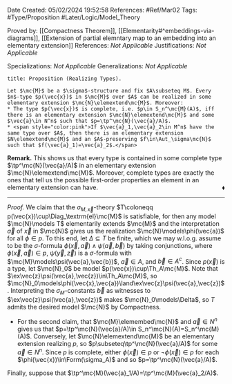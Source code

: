 <div class="topSpace"></div>

Date Created: 05/02/2024 19:52:58
References: #Ref/Mar02
Tags: #Type/Proposition #Later/Logic/Model_Theory

Proved by: [[Compactness Theorem]], [[Elementarity#^embeddings-via-diagrams]], [[Extension of partial elemntary map to an embedding into an elementary extension]]
References: <i>Not Applicable</i>
Justifications: <i>Not Applicable</i>

Specializations: <i>Not Applicable</i>
Generalizations: <i>Not Applicable</i>

``` ad-Proposition
title: Proposition (Realizing Types).

Let $\mc{M}$ be a $\sigma$-structure and fix $A\subseteq M$. Every $n$-type $p(\vec{x})$ in $\mc{M}$ over $A$ can be realized in some elementary extension $\mc{N}\elemextend\mc{M}$. Moreover:
* The type $p(\vec{x})$ is complete, i.e. $p\in S_n^\mc{M}(A)$, iff there is an elementary extension $\mc{N}\elemextend\mc{M}$ and some $\vec{a}\in N^n$ such that $p=\tp^\mc{N}(\vec{a}/A)$.
* <span style="color:pink">If $\vec{a}_1,\vec{a}_2\in M^n$ have the same type over $A$, then there is an elementary extension $N\elemextend\mc{M}$ and an $A$-preserving $f\in\Aut_\sigma\mc{N}$ such that $f(\vec{a}_1)=\vec{a}_2$.</span>

```

<b>Remark.</b> This shows us that every type is contained in some complete type $\tp^\mc{N}(\vec{a}/A)$ in an elementary extension $\mc{N}\elemextend\mc{M}$. Moreover, complete types are exactly the ones that tell us the possible first-order properties an element in an elementary extension can have.<span style="float:right;">$\blacklozenge$</span>

---

<i>Proof.</i> We claim that the $\sigma_{M,\vec{x}}$-theory $T\coloneqq p(\vec{x})\cup\Diag_\textrm{el}\mc{M}$ is satisfiable, for then any model $\mc{N}\models T$ elementarily extends $\mc{M}$ and the interpretation $\vec{a}$ of $\vec{x}$ in $\mc{N}$ gives us the realization $\mc{N}\models\phi(\vec{a})$ for all $\phi\in p$. To this end, let $\Delta\subseteq T$ be finite, which we may w.l.o.g. assume to be the $\sigma$-formula $\phi(\vec{x},\vec{a})\land\psi(\vec{a},\vec{b})$ by taking conjunctions, where $\phi(\vec{x},\vec{a})\in p$, $\psi(\vec{y},\vec{z})$ is a $\sigma$-formula with $\mc{M}\models\psi(\vec{a},\vec{b})$, $\vec{a}\in A$, and $\vec{b}\in A^c$. Since $p(\vec{x})$ is a type, let $\mc{N}_0$ be model $p(\vec{x})\cup\Th_A\mc{M}$. Note that $\ex\vec{z}\psi(\vec{a},\vec{z})\in\Th_A\mc{M}$, so $\mc{N}_0\models\phi(\vec{x},\vec{a})\land\ex\vec{z}\psi(\vec{a},\vec{z})$. Interpreting the $\sigma_M$-constants $\vec{b}$ as witnesses to $\ex\vec{z}\psi(\vec{a},\vec{z})$ makes $\mc{N}_0\models\Delta$, so $T$ admits the desired model $\mc{N}$ by Compactness.
* For the second claim, that $\mc{M}\elemembed\mc{N}$ and $\vec{a}\in N^n$ gives us that $p=\tp^\mc{N}(\vec{a}/A)\in S_n^\mc{N}(A)=S_n^\mc{M}(A)$. Conversely, let $\mc{N}\elemextend\mc{M}$ be an elementary extension realizing $p$, so $p\subseteq\tp^\mc{N}(\vec{a}/A)$ for some $\vec{a}\in N^n$. Since $p$ is complete, either $\phi(\vec{x})\in p$ or $\lnot\phi(\vec{x})\in p$ for each $\phi(\vec{x})\in\Form(\sigma_A)$ and so $p=\tp^\mc{N}(\vec{a}/A)$.

Finally, suppose that $\tp^\mc{M}(\vec{a}_1/A)=\tp^\mc{M}(\vec{a}_2/A)$.
